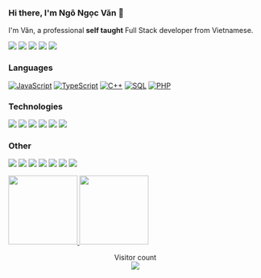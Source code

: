 ### Hi there, I'm Ngô Ngọc Văn 👋

I'm Văn, a professional **self taught** Full Stack developer from Vietnamese.

[![](https://mg.shields.io/badge/-🌈%20Website-FFF)](https://work.fstack.com.vn/)
[![](https://img.shields.io/badge/-Discord-FFF?&logo=Discord)](https://discord.com/channels/847494107726217216/847494107726217219)
[![](https://img.shields.io/badge/-Telegram-FFF?&logo=Telegram)](https://t.me/@Iamhew03)
[![](https://img.shields.io/badge/-Hashnode-FFF?&logo=hashnode&logoColor=2962FF)](https://hashnode.com/@Iamhew03)
[![](https://img.shields.io/badge/-Reddit-FFF?&logo=reddit)](https://www.reddit.com/user/Iamhew03)

### Languages

[![JavaScript](https://img.shields.io/badge/-JavaScript-000?&logo=JavaScript)](https://work.fstack.com.vn/)
[![TypeScript](https://img.shields.io/badge/-TypeScript-000?&logo=typescript)](https://work.fstack.com.vn/)
[![C++](https://img.shields.io/badge/C++-000?&logo=cplusplus&logoColor=0057b8)](https://work.fstack.com.vn/)
[![SQL](https://img.shields.io/badge/-SQL-000?&logo=MySQL)](https://work.fstack.com.vn/)
[![PHP](https://img.shields.io/badge/-PHP-000?&logo=PHP&logoColor=007396)](https://work.fstack.com.vn/)

### Technologies

[![](https://img.shields.io/badge/-Node.js-000?&logo=node.js)](https://work.fstack.com.vn/)
[![](https://img.shields.io/badge/-Express-000?&logo=express)](https://work.fstack.com.vn/)
[![](https://img.shields.io/badge/-React-000?&logo=React)](https://work.fstack.com.vn/)
[![](https://img.shields.io/badge/-SQLite-000?&logo=Sqlite)](https://work.fstack.com.vn/)
[![](https://img.shields.io/badge/-Sequelize-000?&logo=Sequelize)](https://work.fstack.com.vn/)
[![](https://img.shields.io/badge/-Next.js-000?&logo=Next.js)](https://work.fstack.com.vn/)

### Other

[![](https://img.shields.io/badge/-HTML-000?&logo=html5)](https://work.fstack.com.vn/)
[![](https://img.shields.io/badge/-CSS-000?&logo=css3&logoColor=1572B6)](https://work.fstack.com.vn/)
[![](https://img.shields.io/badge/-Bootstrap-000?&logo=Bootstrap)](https://work.fstack.com.vn/)
[![](https://img.shields.io/badge/-Tailwind-000?&logo=tailwind-css)](https://work.fstack.com.vn/)
[![](https://img.shields.io/badge/-Sass-000?&logo=sass&logoColor=CC6699)](https://work.fstack.com.vn/)
[![](https://img.shields.io/badge/-Git-000?&logo=Git)](https://work.fstack.com.vn/)
[![](https://img.shields.io/badge/-Docker-000?&logo=Docker)](https://work.fstack.com.vn/)

<!-- <a href="https://work.fstack.com.vn/">
  <img height="137px" src="https://github-readme-stats.vercel.app/api?username=devtruongson&hide_title=true&hide_border=true&show_icons=true&include_all_commits=true&count_private=true&line_height=21&text_color=000&icon_color=000&bg_color=0,ea6161,ffc64d,fffc4d,52fa5a&theme=graywhite"/>
</a> -->
<a href="https://work.fstack.com.vn/">
  <img height="137px" src="https://github-readme-stats.vercel.app/api?username=devtruongson&hide_title=true&hide_border=true&show_icons=true&include_all_commits=true&count_private=true&line_height=21&text_color=000&icon_color=000&bg_color=0,ea6161,ffc64d,fffc4d,52fa5a&theme=graywhite" />
</a>
<a href="https://work.fstack.com.vn/">
  <img height="137px" src="https://github-readme-stats.vercel.app/api/top-langs/?username=devtruongson&hide=html&hide_title=true&hide_border=true&layout=compact&langs_count=6&text_color=000&icon_color=fff&bg_color=0,52fa5a,4dfcff,c64dff&theme=graywhite" />
</a>

<p align="center"> 
  Visitor count<br>
  <a href="https://work.fstack.com.vn/">
    <img src="https://profile-counter.glitch.me/devtruongson/count.svg" />
  </a>
</p>
